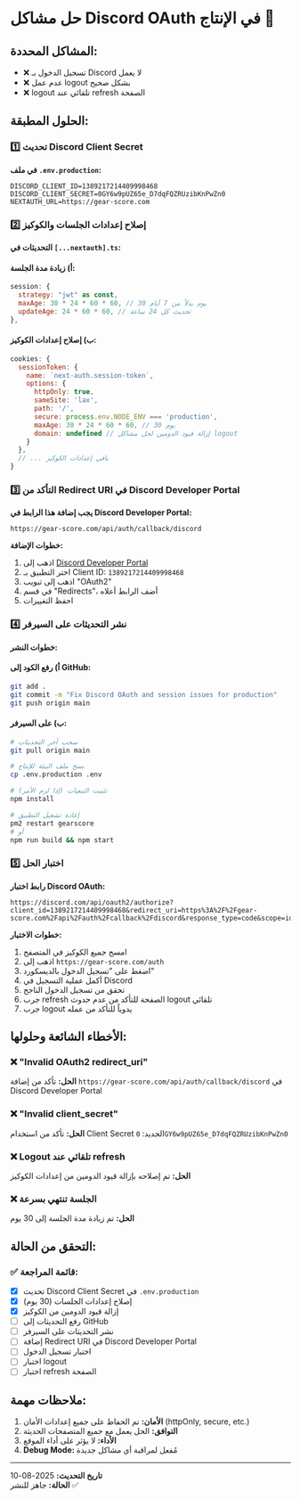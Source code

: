 # حل مشاكل Discord OAuth في الإنتاج 🚀

## المشاكل المحددة:
- ❌ تسجيل الدخول بـ Discord لا يعمل
- ❌ عدم عمل logout بشكل صحيح
- ❌ logout تلقائي عند refresh الصفحة

## الحلول المطبقة:

### 1️⃣ تحديث Discord Client Secret

**في ملف `.env.production`:**
```env
DISCORD_CLIENT_ID=1389217214409998468
DISCORD_CLIENT_SECRET=0GY6w9pUZ65e_D7dqFQZRUzibKnPwZn0
NEXTAUTH_URL=https://gear-score.com
```

### 2️⃣ إصلاح إعدادات الجلسات والكوكيز

**التحديثات في `[...nextauth].ts`:**

#### أ) زيادة مدة الجلسة:
```javascript
session: {
  strategy: "jwt" as const,
  maxAge: 30 * 24 * 60 * 60, // 30 يوم بدلاً من 7 أيام
  updateAge: 24 * 60 * 60, // تحديث كل 24 ساعة
},
```

#### ب) إصلاح إعدادات الكوكيز:
```javascript
cookies: {
  sessionToken: {
    name: `next-auth.session-token`,
    options: {
      httpOnly: true,
      sameSite: 'lax',
      path: '/',
      secure: process.env.NODE_ENV === 'production',
      maxAge: 30 * 24 * 60 * 60, // 30 يوم
      domain: undefined // إزالة قيود الدومين لحل مشاكل logout
    }
  },
  // ... باقي إعدادات الكوكيز
}
```

### 3️⃣ التأكد من Redirect URI في Discord Developer Portal

**يجب إضافة هذا الرابط في Discord Developer Portal:**
```
https://gear-score.com/api/auth/callback/discord
```

**خطوات الإضافة:**
1. اذهب إلى [Discord Developer Portal](https://discord.com/developers/applications)
2. اختر التطبيق بـ Client ID: `1389217214409998468`
3. اذهب إلى تبويب "OAuth2"
4. في قسم "Redirects"، أضف الرابط أعلاه
5. احفظ التغييرات

### 4️⃣ نشر التحديثات على السيرفر

**خطوات النشر:**

#### أ) رفع الكود إلى GitHub:
```bash
git add .
git commit -m "Fix Discord OAuth and session issues for production"
git push origin main
```

#### ب) على السيرفر:
```bash
# سحب آخر التحديثات
git pull origin main

# نسخ ملف البيئة للإنتاج
cp .env.production .env

# تثبيت التبعيات (إذا لزم الأمر)
npm install

# إعادة تشغيل التطبيق
pm2 restart gearscore
# أو
npm run build && npm start
```

### 5️⃣ اختبار الحل

**رابط اختبار Discord OAuth:**
```
https://discord.com/api/oauth2/authorize?client_id=1389217214409998468&redirect_uri=https%3A%2F%2Fgear-score.com%2Fapi%2Fauth%2Fcallback%2Fdiscord&response_type=code&scope=identify+email&prompt=consent
```

**خطوات الاختبار:**
1. امسح جميع الكوكيز في المتصفح
2. اذهب إلى `https://gear-score.com/auth`
3. اضغط على "تسجيل الدخول بالديسكورد"
4. أكمل عملية التسجيل في Discord
5. تحقق من تسجيل الدخول الناجح
6. جرب refresh الصفحة للتأكد من عدم حدوث logout تلقائي
7. جرب logout يدوياً للتأكد من عمله

## الأخطاء الشائعة وحلولها:

### ❌ "Invalid OAuth2 redirect_uri"
**الحل:** تأكد من إضافة `https://gear-score.com/api/auth/callback/discord` في Discord Developer Portal

### ❌ "Invalid client_secret"
**الحل:** تأكد من استخدام Client Secret الجديد: `0GY6w9pUZ65e_D7dqFQZRUzibKnPwZn0`

### ❌ Logout تلقائي عند refresh
**الحل:** تم إصلاحه بإزالة قيود الدومين من إعدادات الكوكيز

### ❌ الجلسة تنتهي بسرعة
**الحل:** تم زيادة مدة الجلسة إلى 30 يوم

## التحقق من الحالة:

### ✅ قائمة المراجعة:
- [x] تحديث Discord Client Secret في `.env.production`
- [x] إصلاح إعدادات الجلسات (30 يوم)
- [x] إزالة قيود الدومين من الكوكيز
- [ ] رفع التحديثات إلى GitHub
- [ ] نشر التحديثات على السيرفر
- [ ] إضافة Redirect URI في Discord Developer Portal
- [ ] اختبار تسجيل الدخول
- [ ] اختبار logout
- [ ] اختبار refresh الصفحة

## ملاحظات مهمة:

1. **الأمان:** تم الحفاظ على جميع إعدادات الأمان (httpOnly, secure, etc.)
2. **التوافق:** الحل يعمل مع جميع المتصفحات الحديثة
3. **الأداء:** لا يؤثر على أداء الموقع
4. **Debug Mode:** مُفعل لمراقبة أي مشاكل جديدة

---

**تاريخ التحديث:** 2025-08-10  
**الحالة:** جاهز للنشر ✅